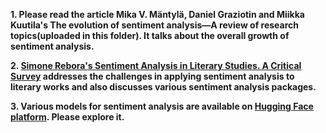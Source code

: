 **1. Please read the article Mika V. Mäntylä, Daniel Graziotin and Miikka Kuutila's The evolution of sentiment analysis—A review of research topics(uploaded in this folder). It talks about the overall growth of sentiment analysis.**

**2. [Simone Rebora's Sentiment Analysis in Literary Studies. A Critical Survey](https://www.digitalhumanities.org/dhq/vol/17/2/000691/000691.html) addresses the challenges in applying sentiment analysis to literary works and also discusses various sentiment analysis packages.**

**3. Various models for sentiment analysis are available on [Hugging Face platform](https://huggingface.co/datasets?sort=trending&search=sentiment). Please explore it.** 
